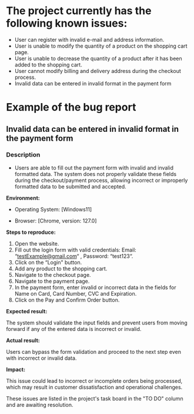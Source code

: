 # The project currently has the following known issues:

* User can register with invalid e-mail and address information.
* User is unable to modify the quantity of a product on the shopping cart page.
* User is unable to decrease the quantity of a product after it has been added to the shopping cart.
* User cannot modify billing and delivery address during the checkout process.
* Invalid data can be entered in invalid format in the payment form

# Example of the bug report
## Invalid data can be entered in invalid format in the payment form


### Description
* Users are able to fill out the payment form with invalid and invalid formatted data. The system does not properly validate these fields during the checkout/payment process, 
allowing incorrect or improperly formatted data to be submitted and accepted.

**Environment:**
* Operating System: [Windows11]

* Browser:
    [Chrome, version: 127.0]

**Steps to reproduce:**

1. Open the website.
2. Fill out the login form with valid credentials: Email: “testExample@gmail.com“ , Password: “test123“.
3. Click on the “Login" button.
4. Add any product to the shopping cart.
5. Navigate to the checkout page.
6. Navigate to the payment page.
7. In the payment form, enter invalid or incorrect data in the fields for Name on Card, Card Number, CVC and Expiration.
8. Click on the Pay and Confirm Order button.

**Expected result:**

The system should validate the input fields and prevent users from moving forward if any of the entered data is incorrect or invalid.

**Actual result:**

Users can bypass the form validation and proceed to the next step even with incorrect or invalid data.

**Impact:** 

This issue could lead to incorrect or incomplete orders being processed, which may result in customer dissatisfaction and operational challenges.

These issues are listed in the project's task board in the "TO DO" column and are awaiting resolution.